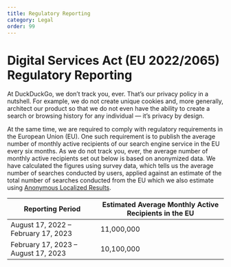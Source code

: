 ```yaml
---
title: Regulatory Reporting
category: Legal
order: 99
---
```


# Digital Services Act (EU 2022/2065) Regulatory Reporting

At DuckDuckGo, we don’t track you, ever. That’s our privacy policy in a nutshell. For example, we do not create unique cookies and, more generally, architect our product so that we do not even have the ability to create a search or browsing history for any individual — it’s privacy by design.

At the same time, we are required to comply with regulatory requirements in the European Union (EU). One such requirement is to publish the average number of monthly active recipients of our search engine service in the EU every six months. As we do not track you, ever, the average number of monthly active recipients set out below is based on anonymized data. We have calculated the figures using survey data, which tells us the average number of searches conducted by users, applied against an estimate of the total number of searches conducted from the EU which we also estimate using <a href="{{ site.baseurl }}/privacy/anonymous-localized-results/">Anonymous Localized Results</a>.

| Reporting Period                    | Estimated Average Monthly Active Recipients in the EU |
| ----------------------------------- | ----------------------------------------------------- |
| August 17, 2022 – February 17, 2023 | 11,000,000                                            |
| February 17, 2023 – August 17, 2023 | 10,100,000                                            |
